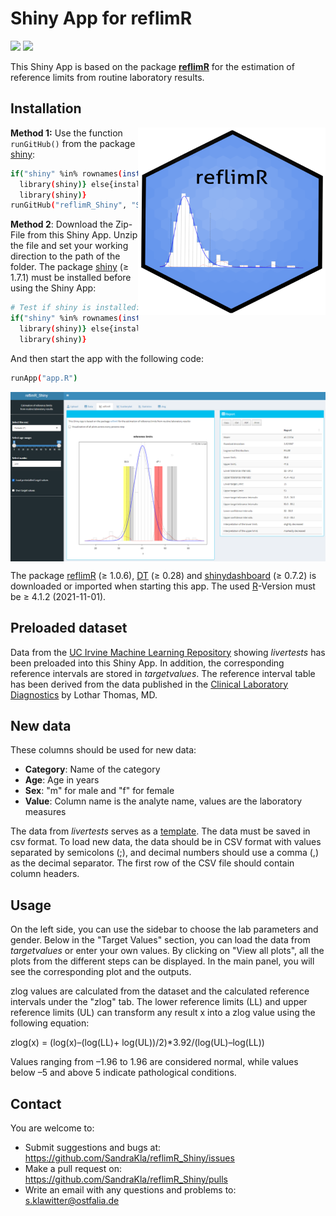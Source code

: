 # Shiny App for reflimR

![](https://img.shields.io/github/license/SandraKla/reflimR_Shiny.svg)
![](https://img.shields.io/github/last-commit/SandraKla/reflimR_Shiny.svg)

This Shiny App is based on the package [**reflimR**](https://cran.r-project.org/web/packages/reflimR/index.html) for the estimation of reference limits from routine laboratory results.

## Installation 

<img src="www/reflimR.png" width="300px" height="300px" align="right"/>

**Method 1:**
Use the function ```runGitHub()``` from the package [shiny](https://cran.r-project.org/web/packages/shiny/index.html):

```bash
if("shiny" %in% rownames(installed.packages())){
  library(shiny)} else{install.packages("shiny")
  library(shiny)}
runGitHub("reflimR_Shiny", "SandraKla")
```

**Method 2**:
Download the Zip-File from this Shiny App. Unzip the file and set your working direction to the path of the folder. 
The package [shiny](https://cran.r-project.org/web/packages/shiny/index.html) (≥ 1.7.1) must be installed before using the Shiny App:

```bash
# Test if shiny is installed:
if("shiny" %in% rownames(installed.packages())){
  library(shiny)} else{install.packages("shiny")
  library(shiny)}
```
And then start the app with the following code:
```bash
runApp("app.R")
```

<img src="www/shiny.png" align="center"/>

The package [reflimR](https://cran.r-project.org/web/packages/reflimR/index.html) (≥ 1.0.6), [DT](https://cran.r-project.org/web/packages/DT/index.html) (≥ 0.28) and [shinydashboard](https://cran.r-project.org/web/packages/shinydashboard/index.html) (≥ 0.7.2) is downloaded or imported when starting this app. The used [R](https://www.r-project.org)-Version must be ≥ 4.1.2 (2021-11-01).

## Preloaded dataset
Data from the [UC Irvine Machine Learning Repository](https://archive.ics.uci.edu/ml/datasets/HCV+data) showing *livertests* has been preloaded into this Shiny App. In addition, the corresponding reference intervals are stored in *targetvalues*. The reference interval table has been derived from the data published in the [Clinical Laboratory Diagnostics](https://www.clinical-laboratory-diagnostics.com) by Lothar Thomas, MD. 

## New data
These columns should be used for new data:

* **Category**: Name of the category
* **Age**: Age in years
* **Sex**: "m" for male and "f" for female
* **Value**: Column name is the analyte name, values are the laboratory measures

The data from *livertests* serves as a [template](https://github.com/SandraKla/reflimR_Shiny/tree/main/www/template.csv). The data must be saved in csv format. To load new data, the data should be in CSV format with values separated by semicolons (;), and decimal numbers should use a comma (,) as the decimal separator. The first row of the CSV file should contain column headers.

## Usage

On the left side, you can use the sidebar to choose the lab parameters and gender. Below in the "Target Values" section, you can load the data from *targetvalues* or enter your own values. By clicking on "View all plots", all the plots from the different steps can be displayed. In the main panel, you will see the corresponding plot and the outputs.

zlog values are calculated from the dataset and the calculated reference intervals under the "zlog" tab. The lower reference limits (LL) and upper reference limits (UL) can transform any result x into a zlog value using the following equation: 

zlog(x) = (log(x)–(log(LL)+ log(UL))/2)*3.92/(log(UL)–log(LL))

Values ranging from –1.96 to 1.96 are considered normal, while values below –5 and above 5 indicate pathological conditions.

## Contact

You are welcome to:
- Submit suggestions and bugs at: https://github.com/SandraKla/reflimR_Shiny/issues
- Make a pull request on: https://github.com/SandraKla/reflimR_Shiny/pulls
- Write an email with any questions and problems to: s.klawitter@ostfalia.de
